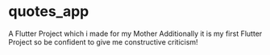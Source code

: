 # quotes_app

A Flutter Project which i made for my Mother
Additionally it is my first Flutter Project so be confident to give me constructive criticism!
